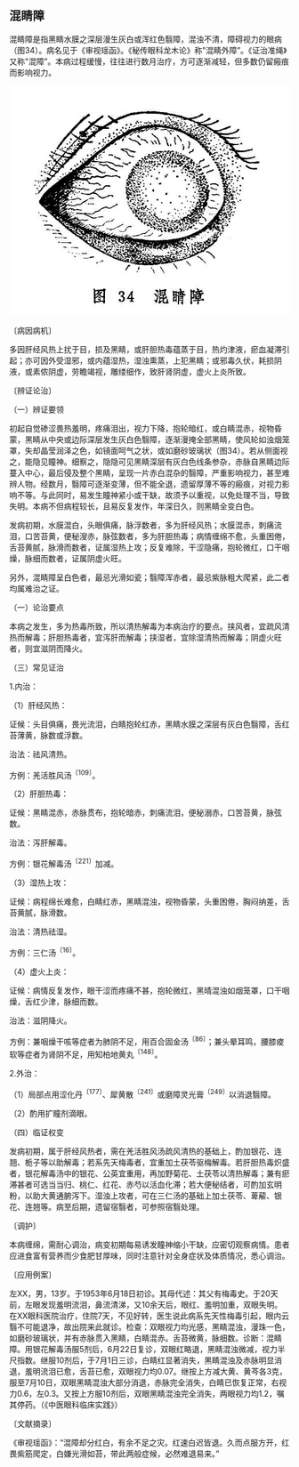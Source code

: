 ## 混睛障

混睛障是指黑睛水膜之深层漫生灰白或浑红色翳障，混浊不清，障碍视力的眼病（图34）。病名见于《审视瑶函》。《秘传眼科龙木论》称"混睛外障”。《证治准绳》又称"混障”。本病过程缓慢，往往进行数月治疗，方可逐渐减轻，但多数仍留瘢痕而影响视力。

![插图](./img/34.jpg)

〔病因病机〕

多因肝经风热上扰于目，损及黑睛，或肝胆热毒蕴蒸于目，热灼津液，瘀血凝滞引起；亦可因外受湿邪，或内蕴湿热，湿浊熏蒸，上犯黑睛；或邪毒久伏，耗损阴液，或素侬阴虚，劳瞻竭视，雕缕细作，致肝肾阴虚，虚火上炎所致。

〔辨证论治〕

（一）辨证要领

初起自觉碜涩畏热羞明，疼痛泪出，视力下降，抱轮暗红，或白睛混赤，视物昏蒙，黑睛从中央或边际深层发生灰白色翳障，逐渐漫掩全部黑睛，使风轮如浊烟笼罩，失却晶莹润泽之色，如镜面呵气之状，或如磨砂玻璃状（图34）。若从侧面视之，能隐见瞳神。细察之，隐隐可见黑睛深层有灰白色线条参杂，赤脉自黑睛边际蔓入中心，最后侵及整个黑睛，呈现一片赤白混杂的翳障，严重影响视力，甚至难辨人物。经数月，翳障可逐渐变薄，但不能全退，遗留厚薄不等的瘢痕，对视力影响不等。与此同时，易发生瞳神紧小或干缺，故须予以重视，以免处理不当，导致失明。本病不但病程较长，且易反复发作，年深日久，则黑睛全变白色。

发病初期，水膜混白，头眼俱痛，脉浮数者，多为肝经风热；水膜混赤，刺痛流泪，口苦苔黄，便秘溲赤，脉弦数者，多为肝胆热毒；病情缠绵不愈，头重困倦，舌苔黄腻，脉滑而数者，证属湿热上攻；反复难除，干涩隐痛，抱轮微红，口干咽燥，脉细而数者，证属阴虚火旺。

另外，混睛障呈白色者，最忌光滑如瓷；翳障浑赤者，最忌紫脉粗大爬紧，此二者均属难治之证。

（一）论治要点

本病之发生，多为热毒所致，所以清热解毒为本病治疗的要点。挟风者，宜疏风清热而解毒；肝胆热毒者，宜泻肝而解毒；挟湿者，宜除湿清热而解毒；阴虚火旺者，则宜滋阴而降火。

（三）常见证治

1.内治：

（1）肝经风热：

证候：头目俱痛，畏光流泪，白睛抱轮红赤，黑睛水膜之深层有灰白色翳障，舌红苔薄黄，脉数或浮数。

治法：祛风清热。

方例：羌活胜风汤<sup>〔109〕</sup>。

（2）肝胆热毒：

证候：黑睛混赤，赤脉贯布，抱轮暗赤，刺痛流泪，便秘溺赤，口苦苔黄，脉弦数。

治法：泻肝解毒。

方例：银花解毒汤<sup>〔221〕</sup>加减。

（3）湿热上攻：

证候：病程绵长难愈，白睛红赤，黑睛混浊，视物昏蒙，头重困倦，胸闷纳差，舌苔黄腻，脉滑数。

治法：清热祛湿。

方例：三仁汤<sup>〔16〕</sup>。

（4）虚火上炎：

证候：病情反复发作，眼干涩而疼痛不甚，抱轮微红，黑晴混浊如烟笼罩，口干咽燥，舌红少津，脉细而数。

治法：滋阴降火。

方例：兼咽燥干咳等症者为肺阴不足，用百合固金汤<sup>〔86〕</sup>；兼头晕耳鸣，腰膝痠软等症者为肾阴不足，用知柏地黄丸<sup>〔148〕</sup>。

2.外治：

（1）局部点用涩化丹<sup>〔177〕</sup>、犀黄散<sup>〔241〕</sup>或磨障灵光膏<sup>〔249〕</sup>以消退翳障。

（2）酌用扩瞳剂滴眼。

（四）临证权变

发病初期，属于肝经风热者，需在羌活胜风汤疏风清热的基础上，酌加银花、连翘、栀子等以助解毒；若系先天梅毒者，宜重加土茯苓驱梅解毒。若肝胆热毒炽盛者，银花解毒汤中的银花、公英宜重用，再加野菊花、土茯苓以清热解毒；兼有瘀滞甚者可选当当归、桃仁、红花、赤芍以活血化滞；若大便秘结者，可酌加玄明粉，以助大黄通腑泻下。湿浊上攻者，可在三仁汤的基础上加土茯苓、萆薢、银花、连翘等。病至后期，遗留宿翳者，可参照宿翳处理。

〔调护〕

本病缠绵，需耐心调治，病变初期每易诱发瞳神缩小干缺，应密切观察病情。患者应进食富有营养而少食肥甘厚味，同时注意针对全身症状及体质情况，悉心调治。

〔应用例案〕

左XX，男，13岁。于1953年6月18日初诊。其母代述：其父有梅毒史。于20天前，左眼发现羞明流泪，鼻流清涕，又10余天后，眼红、羞明加重，双眼失明。在XX眼科医院治疗，住院7天，不见好转，医生说此病系先天性梅毒引起，眼内云翳不可能退净，故出院来此就诊。检查：双眼视力均光感，黑睛混浊，漫珠一色，如磨砂玻璃状，并有赤脉贯入黑睛，白睛混赤。舌苔微黄，脉细数。诊断：混睛障。用银花解毒汤服5剂后，6月22日复诊，双眼红略退，黑睛混浊微减，视力半尺指数。继服10剂后，于7月1日三诊，白睛红显著消失，黑睛混浊及赤脉明显消退，羞明流泪已愈，舌苔已愈，双眼视力均0.07。继按上方减大黄、黄芩各3克，服至7月10日，双眼黑睛混浊大部分消退，赤脉完全消失，白睛已恢复正常，右视力0.6，左0.3。又按上方服10剂后，双眼黑睛混浊完全消失，两眼视力均1.2，嘱其停药。（《中医眼科临床实践》）

〔文献摘录〕

《审视瑶函》：“混障却分红白，有余不足之灾。红速白迟皆退。久而点服方开，红畏紫筋爬定，白嫌光滑如苔，带此两般症候，必然难退易来。”
